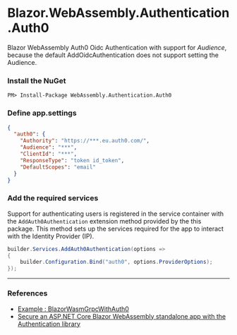 # Blazor.WebAssembly.Authentication.Auth0
Blazor WebAssembly Auth0 Oidc Authentication with support for *Audience*, because the default AddOidcAuthentication does not support setting the Audience.

### Install the NuGet

```
PM> Install-Package WebAssembly.Authentication.Auth0
```

### Define app.settings
``` json
{
  "auth0": {
    "Authority": "https://***.eu.auth0.com/",
    "Audience": "***",
    "ClientId": "***",
    "ResponseType": "token id_token",
    "DefaultScopes": "email"
  }
}
```

### Add the required services
Support for authenticating users is registered in the service container with the `AddAuth0Authentication` extension method provided by the this package.
This method sets up the services required for the app to interact with the Identity Provider (IP).
``` c#
builder.Services.AddAuth0Authentication(options =>
{
    builder.Configuration.Bind("auth0", options.ProviderOptions);
});
```

---
### References
- [Example : BlazorWasmGrpcWithAuth0](https://github.com/StefH/BlazorWasmGrpcWithAuth0)
- [Secure an ASP.NET Core Blazor WebAssembly standalone app with the Authentication library](https://docs.microsoft.com/en-us/aspnet/core/blazor/security/webassembly/standalone-with-authentication-library?view=aspnetcore-3.1)